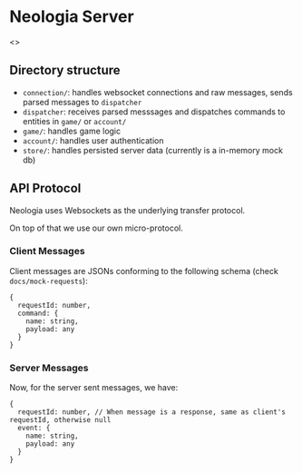 # Neologia Server

<<WIP>>

## Directory structure

- `connection/`: handles websocket connections and raw messages, sends parsed messages to `dispatcher`
- `dispatcher`: receives parsed messsages and dispatches commands to entities in `game/` or `account/`
- `game/`: handles game logic
- `account/`: handles user authentication
- `store/`: handles persisted server data (currently is a in-memory mock db)

## API Protocol

Neologia uses Websockets as the underlying transfer protocol. 

On top of that we use our own micro-protocol.

### Client Messages

Client messages are JSONs conforming to the following schema (check `docs/mock-requests`):

```
{
  requestId: number,
  command: {
    name: string,
    payload: any
  }
}
```

### Server Messages

Now, for the server sent messages, we have:

```
{
  requestId: number, // When message is a response, same as client's requestId, otherwise null
  event: {
    name: string,
    payload: any
  }
}
```